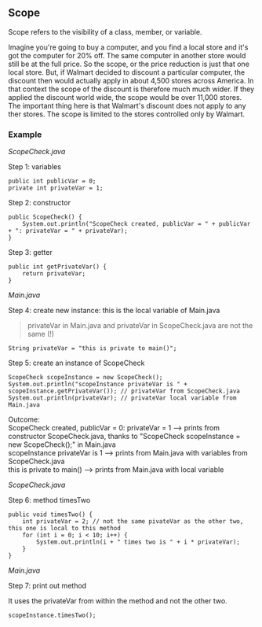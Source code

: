 ## Scope

Scope refers to the visibility of a class, member, or variable.

Imagine you're going to buy a computer, and you find a local store and it's got the computer for 20% off. The same computer in another store would still be at the full price. So the scope, or the price reduction is just  that one local store. But, if Walmart decided to discount a particular computer, the discount then would actually apply in about 4,500 stores across America. In that context the scope of the discount is therefore much much wider. If they applied the discount world wide, the scope would be over 11,000 stores. The important thing here is that Walmart's discount does not apply to any ther stores. The scope is limited to the stores controlled only by Walmart.

### Example

<i>ScopeCheck.java</i>

Step 1: variables

    public int publicVar = 0;
    private int privateVar = 1;

Step 2: constructor

    public ScopeCheck() {
        System.out.println("ScopeCheck created, publicVar = " + publicVar + ": privateVar = " + privateVar);
    }

Step 3: getter

    public int getPrivateVar() {
        return privateVar;
    }

<i>Main.java</i>

Step 4: create new instance: this is the local variable of Main.java

> privateVar in Main.java and privateVar in ScopeCheck.java are not the same (!)

    String privateVar = "this is private to main()";

Step 5: create an instance of ScopeCheck

    ScopeCheck scopeInstance = new ScopeCheck();
    System.out.println("scopeInstance privateVar is " + scopeInstance.getPrivateVar()); // privateVar from ScopeCheck.java
    System.out.println(privateVar); // privateVar local variable from Main.java

Outcome: <br/>
ScopeCheck created, publicVar = 0: privateVar = 1 --> prints from constructor ScopeCheck.java, thanks to "ScopeCheck scopeInstance = new ScopeCheck();" in Main.java <br/>
scopeInstance privateVar is 1 --> prints from Main.java with variables from ScopeCheck.java <br/>
this is private to main() --> prints from Main.java with local variable

<i>ScopeCheck.java</i>

Step 6: method timesTwo

    public void timesTwo() {
        int privateVar = 2; // not the same pivateVar as the other two, this one is local to this method
        for (int i = 0; i < 10; i++) {
            System.out.println(i + " times two is " + i * privateVar);
        }
    }

<i>Main.java</i>

Step 7: print out method

It uses the privateVar from within the method and not the other two.

    scopeInstance.timesTwo();